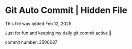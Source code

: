 # Git Auto Commit | Hidden File

This file was added Feb 12, 2025

Just for fun and keeping my daily git commit active 🤪

commit number: 2500087
